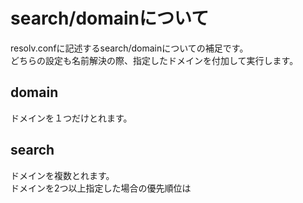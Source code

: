 # search/domainについて
resolv.confに記述するsearch/domainについての補足です。  
どちらの設定も名前解決の際、指定したドメインを付加して実行します。
## domain
ドメインを１つだけとれます。

## search
ドメインを複数とれます。  
ドメインを2つ以上指定した場合の優先順位は

